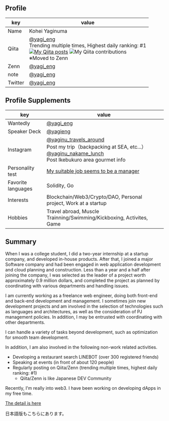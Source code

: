 ## Profile
|  key  |  value  |
| ---- | ---- |
|  Name  |  Kohei Yaginuma  |
|  Qiita  |  [@yagi_eng](https://qiita.com/yagi_eng)<br>Trending multiple times, Highest daily ranking: #1<br>[![My Qiita posts](https://qiita-badge.apiapi.app/s/yagi_eng/posts.svg)](http://qiita.com/yagi_eng) ![My Qiita contributions](https://qiita-badge.apiapi.app/s/yagi_eng/contributions.svg)<br>※Moved to Zenn  |
|  Zenn  |  [@yagi_eng](https://zenn.dev/yagi_eng/books)  |
|  note  |  [@yagi_eng](https://note.com/yagi_eng) |
|  Twitter  |  [@yagi_eng](https://twitter.com/yagi_eng)  |

## Profile Supplements
|  key  |  value  |
| ---- | ---- |
|  Wantedly  |  [@yagi_eng](https://www.wantedly.com/id/yagi_eng)  |
|  Speaker Deck  |  [@yagieng](https://speakerdeck.com/yagieng) |
|  Instagram  |  [@yaginu_travels_around](https://www.instagram.com/yaginu_travels_around/) <br>Post my trip（backpacking at SEA, etc...） <br>[@yaginu_nakame_lunch](https://www.instagram.com/yaginu_nakame_lunch/) <br>Post Ikebukuro area gourmet info  |
|  Personality test  |  [My suitable job seems to be a manager](https://16test.uranaino.net/udata/cINlVQHf3OkU6jlTtw7j)  |
|  Favorite languages  |  Solidity, Go  |
|  Interests  |  Blockchain/Web3/Crypto/DAO, Personal project, Work at a startup  |
|  Hobbies  |  Travel abroad, Muscle Trainning/Swimming/Kickboxing, Activites, Game  |

## Summary
When I was a college student, I did a two-year internship at a startup company, and developed in-house products. After that, I joined a major Software company and had been engaged in web application development and cloud planning and construction. Less than a year and a half after joining the company, I was selected as the leader of a project worth approximately 0.9 million dollars, and completed the project as planned by coordinating with various departments and handling issues.

I am currently working as a freelance web engineer, doing both front-end and back-end development and management. I sometimes join new development projects and am involved in the selection of technologies such as languages and architectures, as well as the consideration of PJ management policies. In addition, I may be entrusted with coordinating with other departments.

I can handle a variety of tasks beyond development, such as optimization for smooth team development.

In addition, I am also involved in the following non-work related activities.

- Developing a restaurant search LINEBOT (over 300 registered friends)
- Speaking at events (in front of about 120 people)
- Regularly posting on Qiita/Zenn (trending multiple times, highest daily ranking: #1)
  - Qiita/Zenn is like Japanese DEV Community

Recently, I'm really into web3. I have been working on developing dApps in my free time.

[The detail is here](https://yagi-eng.gitbook.io/resume/)

日本語版もこちらにあります。
